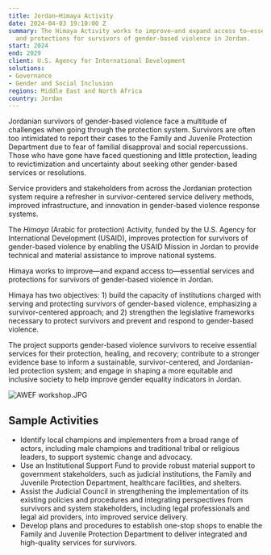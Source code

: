 ```yaml
---
title: Jordan—Himaya Activity
date: 2024-04-03 19:10:00 Z
summary: The Himaya Activity works to improve—and expand access to—essential services
  and protections for survivors of gender-based violence in Jordan.
start: 2024
end: 2029
client: U.S. Agency for International Development
solutions:
- Governance
- Gender and Social Inclusion
regions: Middle East and North Africa
country: Jordan
---
```


Jordanian survivors of gender-based violence face a multitude of challenges when going through the protection system. Survivors are often too intimidated to report their cases to the Family and Juvenile Protection Department due to fear of familial disapproval and social repercussions. Those who have gone have faced questioning and little protection, leading to revictimization and uncertainty about seeking other gender-based	services or resolutions. 

Service providers and stakeholders from across the Jordanian protection system require a refresher in survivor-centered service delivery methods, improved infrastructure, and innovation in gender-based violence response systems. 

The *Himaya* (Arabic for protection) Activity, funded by the U.S. Agency for International Development (USAID), improves protection for survivors of gender-based violence by enabling the USAID Mission in Jordan to provide technical and material assistance to improve national systems.

Himaya works to improve—and expand access to—essential services and protections for survivors of gender-based violence in Jordan.
 
Himaya has two objectives: 1) build the capacity of institutions charged with serving and protecting survivors of gender-based violence, emphasizing a survivor-centered approach; and 2) strengthen the legislative frameworks necessary to protect survivors and prevent and respond to gender-based violence.

The project supports gender-based violence survivors to receive essential services for their protection, healing, and recovery; contribute to a stronger evidence base to inform a sustainable, survivor-centered, and Jordanian-led protection system; and engage in shaping a more equitable and inclusive society to help improve gender equality indicators in Jordan.

![AWEF workshop.JPG](/uploads/AWEF%20workshop.JPG)

## Sample Activities

* Identify local champions and implementers from a broad range of actors, including male champions and traditional tribal or religious leaders, to support systemic change and advocacy.
* Use an Institutional Support Fund to provide robust material support to government stakeholders, such as judicial institutions, the Family and Juvenile Protection Department, healthcare facilities, and shelters.
* Assist the Judicial Council in strengthening the implementation of its existing policies and procedures and integrating perspectives from survivors and system stakeholders, including legal professionals and legal aid providers, into improved service delivery.
* Develop plans and procedures to establish one-stop shops to enable the Family and Juvenile Protection Department to deliver integrated and high-quality services for survivors.